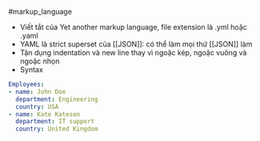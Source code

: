 #markup_language 
- Viết tắt của Yet another markup language, file extension là .yml hoặc .yaml
- YAML là strict superset của [[JSON]]: có thể làm mọi thứ [[JSON]] làm
- Tận dụng indentation và new line thay vì ngoặc kép, ngoặc vuông và ngoặc nhọn
- Syntax
```yaml
Employees:
- name: John Doe
  department: Engineering
  country: USA
- name: Kate Kateson
  department: IT support
  country: United Kingdom
```
